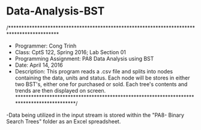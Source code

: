 # Data-Analysis-BST
/*******************************************************************************************
* Programmer: Cong Trinh
* Class: CptS 122, Spring 2016; Lab Section 01
* Programming Assignment: PA8 Data Analysis using BST
* Date: April 14, 2016
* Description: This program reads a .csv file and splits into nodes containing the data, units and status. Each node will be stores in either two BST's, either one for purchased or sold. Each tree's contents and trends are then displayed on screen.
*******************************************************************************************/

-Data being utilized in the input stream is stored within the "PA8- Binary Search Trees" folder as an Excel spreadsheet.
